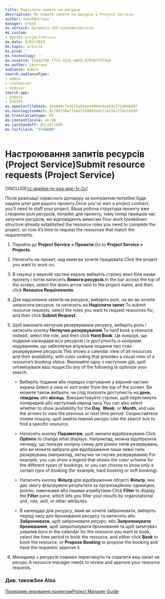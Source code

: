 ```yaml
---
title: Надіслати запити на ресурси
description: Як подати запити на ресурси у Project Service
author: JohnPBurrows
manager: kfend
ms.service: dynamics-365-customerservice
ms.custom:
- dyn365-projectservice
ms.date: 8/03/2018
ms.topic: article
ms.prod: ''
ms.technology: ''
ms.assetid: 528a2f66-f724-42a5-a059-d7958773f9e6
ms.author: jburrows
audience: Admin
search.audienceType:
- admin
- customizer
- enduser
search.app:
- D365CE
- D365PS
ms.openlocfilehash: b3e0d8cfb36f5a59ae4496dc6eab9c2723048d97
ms.sourcegitcommit: 8c786230ef2a497280885b827162561776e2eb00
ms.translationtype: HT
ms.contentlocale: uk-UA
ms.lasthandoff: 03/24/2020
ms.locfileid: "3756890"
---
```

# <a name="submit-resource-requests-project-service"></a><span data-ttu-id="922da-103">Настроювання запитів ресурсів (Project Service)</span><span class="sxs-lookup"><span data-stu-id="922da-103">Submit resource requests (Project Service)</span></span>

[!INCLUDE[cc-applies-to-psa-app-1x-2x](../includes/cc-applies-to-psa-app-1x-2x.md)]

<span data-ttu-id="922da-104">Після реалізації сервісного договору за контрактом потрібно буде надати штат для вашого проекту.</span><span class="sxs-lookup"><span data-stu-id="922da-104">Once you’ve won a project contract, you’ll need to staff your project.</span></span> <span data-ttu-id="922da-105">Ваша робоча структура проекту вже створили ролі ресурсів, потрібні для проекту, тому тепер прийшов час залучити ресурсів, які відповідають вимогам.</span><span class="sxs-lookup"><span data-stu-id="922da-105">Your work breakdown structure already established the resource roles you need to complete the project, so now it’s time to request the resources that match the requirements.</span></span>  
  
1.  <span data-ttu-id="922da-106">Перейти до **Project Service > Проекти**.</span><span class="sxs-lookup"><span data-stu-id="922da-106">Go to **Project Service > Projects**.</span></span>  
  
2.  <span data-ttu-id="922da-107">Натисніть на проект, над яким ви хочете працювати.</span><span class="sxs-lookup"><span data-stu-id="922da-107">Click the project you want to work on.</span></span>  
  
3.  <span data-ttu-id="922da-108">В смужці у верхній частині екрану виберіть стрілку вниз біля назви проекту і потім натисніть **Вимоги ресурсів**.</span><span class="sxs-lookup"><span data-stu-id="922da-108">In the bar across the top of the screen, select the down arrow next to the project name, and then click **Resource Requirements**.</span></span>  
  
4.  <span data-ttu-id="922da-109">Для надсилання запитів на ресурси, виберіть ролі, на які ви хочете запросити ресурси, та натисніть на **Надіслати запит**.</span><span class="sxs-lookup"><span data-stu-id="922da-109">To submit resource requests, select the roles you want to request resources for, and then click **Submit Request**.</span></span>  
  
5.  <span data-ttu-id="922da-110">Щоб виконати негнучке резервування ресурсу, виберіть роль і натисніть кнопку **Негнучке резервування**.</span><span class="sxs-lookup"><span data-stu-id="922da-110">To hard book a resource instead, select the role, and then click **Hard Book**.</span></span> <span data-ttu-id="922da-111">Це показує, що подання календаря всіх ресурсів і їх доступність із колірним кодуванням, що забезпечує візуальне подання про стан резервування ресурсів.</span><span class="sxs-lookup"><span data-stu-id="922da-111">This shows a calendar view of all resources and their availability, with color coding that provides a visual view of a resource’s booking status.</span></span> <span data-ttu-id="922da-112">Виконайте одну з наступних дій, щоб оптимізувати ваш пошук:</span><span class="sxs-lookup"><span data-stu-id="922da-112">Do any of the following to optimize your search:</span></span>  
  
    -   <span data-ttu-id="922da-113">Виберіть подання або порядок сортування у верхній частині екрана.</span><span class="sxs-lookup"><span data-stu-id="922da-113">Select a view or sort order from the top of the screen.</span></span> <span data-ttu-id="922da-114">Ви можете також вибрати, чи слід показати доступність на **день**, **тиждень** або **місяць**. Використовуйте стрілки, щоб переглянути попередній або наступний період часу.</span><span class="sxs-lookup"><span data-stu-id="922da-114">You can also select whether to show availability for the **Day**, **Week**, or **Month**, and use the arrows to view the previous or next time period.</span></span> <span data-ttu-id="922da-115">Скористайтеся полем пошуку, щоб знайти певний ресурс.</span><span class="sxs-lookup"><span data-stu-id="922da-115">Use the search box to find a specific resource.</span></span>  
  
    -   <span data-ttu-id="922da-116">Натисніть кнопку **Параметри**, щоб змінити відображуване.</span><span class="sxs-lookup"><span data-stu-id="922da-116">Click **Options** to change what displays.</span></span> <span data-ttu-id="922da-117">Наприклад, можна відобразити легенду, що показує колірну схему для різних типів резервувань, або ви можете вибрати для відображення лише певні типи резервувань (наприклад, негнучке чи гнучке резервування).</span><span class="sxs-lookup"><span data-stu-id="922da-117">For example, you can show a legend that shows the color scheme for the different types of bookings, or you can choose to show only a certain type of booking (for example, hard booking or soft booking).</span></span>  
  
    -   <span data-ttu-id="922da-118">Натисніть кнопку **Фільтр** для відображення області **Фільтр**, яка дає змогу фільтрувати результати за організаційною одиницею, роллю, навичками або іншими атрибутами.</span><span class="sxs-lookup"><span data-stu-id="922da-118">Click **Filter** to display the **Filter** pane, which lets you filter your results by organizational unit, role, skill, or other attributes.</span></span>  
  
    -   <span data-ttu-id="922da-119">В календарі для ресурсу, який ви хочете забронювати, виберіть період часу для бронювання ресурсу та натисніть або **Забронювати**, щоб забронювати ресурс, або **Запропонувати бронювання**, щоб запропонувати бронювання та щоб запитувач ухвалив його.</span><span class="sxs-lookup"><span data-stu-id="922da-119">In the calendar for the resource you want to book, select the time period to book the resource, and either click **Book** to book the resource, or **Propose Booking** to propose the booking and have the requestor approve it.</span></span>  
  
6.  <span data-ttu-id="922da-120">Менеджер з ресурсів повинен переглянути та схвалити ваш запит на ресурс.</span><span class="sxs-lookup"><span data-stu-id="922da-120">A resource manager needs to review and approve your resource requests.</span></span>  
  
### <a name="see-also"></a><span data-ttu-id="922da-121">Див. також</span><span class="sxs-lookup"><span data-stu-id="922da-121">See Also</span></span>  
 [<span data-ttu-id="922da-122">Провідник керування проектом</span><span class="sxs-lookup"><span data-stu-id="922da-122">Project Manager Guide</span></span>](../project-service/project-manager-guide.md)
